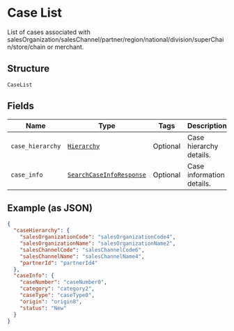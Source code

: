 
# Case List

List of cases associated with salesOrganization/salesChannel/partner/region/national/division/superChain/store/chain or merchant.

## Structure

`CaseList`

## Fields

| Name | Type | Tags | Description |
|  --- | --- | --- | --- |
| `case_hierarchy` | [`Hierarchy`](../../doc/models/hierarchy.md) | Optional | Case hierarchy details. |
| `case_info` | [`SearchCaseInfoResponse`](../../doc/models/search-case-info-response.md) | Optional | Case information details. |

## Example (as JSON)

```json
{
  "caseHierarchy": {
    "salesOrganizationCode": "salesOrganizationCode4",
    "salesOrganizationName": "salesOrganizationName2",
    "salesChannelCode": "salesChannelCode6",
    "salesChannelName": "salesChannelName4",
    "partnerId": "partnerId4"
  },
  "caseInfo": {
    "caseNumber": "caseNumber0",
    "category": "category2",
    "caseType": "caseType0",
    "origin": "origin8",
    "status": "New"
  }
}
```

